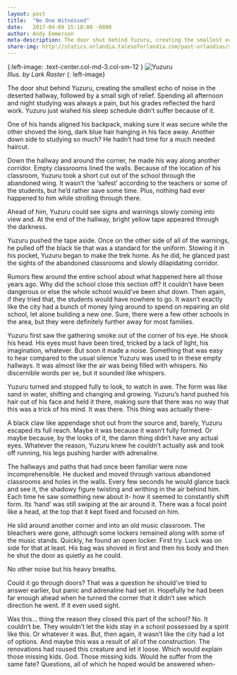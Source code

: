 ```yaml
---
layout: post
title:  "No One Witnessed"
date:   2017-04-09 15:18:00 -0800
author: Andy Emmerson
meta-description: The door shut behind Yuzuru, creating the smallest echo of noise in the deserted hallway, followed by a small sigh of relief. Spending all afternoon and night studying was always a pain...
share-img: http://statics.orlandia.talesoforlandia.com/past-orlandias/spirits/yuzuru.png
---
```


{:left-image: .text-center.col-md-3.col-sm-12 }
![Yuzuru][yuzuru]<br>
*Illus. by Lark Raster*
{: left-image}

The door shut behind Yuzuru, creating the smallest echo of noise in the deserted hallway, followed by a small sigh of relief. Spending all afternoon and night studying was always a pain, but his grades reflected the hard work. Yuzuru just wished his sleep schedule didn’t suffer because of it.

One of his hands aligned his backpack, making sure it was secure while the other shoved the long, dark blue hair hanging in his face away. Another down side to studying so much? He hadn’t had time for a much needed haircut.

Down the hallway and around the corner, he made his way along another corridor. Empty classrooms lined the walls. Because of the location of his classroom, Yuzuru took a short cut out of the school through the abandoned wing. It wasn’t the ‘safest’ according to the teachers or some of the students, but he’d rather save some time. Plus, nothing had ever happened to him while strolling through there.

Ahead of him, Yuzuru could see signs and warnings slowly coming into view and. At the end of the hallway, bright yellow tape appeared through the darkness.

Yuzuru pushed the tape aside. Once on the other side of all of the warnings, he pulled off the black tie that was a standard for the uniform. Stowing it in his pocket, Yuzuru began to make the trek home. As he did, he glanced past the sights of the abandoned classrooms and slowly dilapidating corridor.

Rumors flew around the entire school about what happened here all those years ago. Why did the school close this section off? It couldn’t have been dangerous or else the whole school would’ve been shut down. Then again, if they tried that, the students would have nowhere to go. It wasn’t exactly like the city had a bunch of money lying around to spend on repairing an old school, let alone building a new one. Sure, there were a few other schools in the area, but they were definitely further away for most families.

Yuzuru first saw the gathering smoke out of the corner of his eye. He shook his head. His eyes must have been tired, tricked by a lack of light, his imagination, whatever. But soon it made a noise. Something that was easy to hear compared to the usual silence Yuzuru was used to in these empty hallways. It was almost like the air was being filled with whispers. No discernible words per se, but it sounded like whispers.

Yuzuru turned and stopped fully to look, to watch in awe. The form was like sand in water, shifting and changing and growing. Yuzuru’s hand pushed his hair out of his face and held it there, making sure that there was no way that this was a trick of his mind. It was there. This thing was actually there-

A black claw like appendage shot out from the source and, barely, Yuzuru escaped its full reach. Maybe it was because it wasn’t fully formed. Or maybe because, by the looks of it, the damn thing didn’t have any actual eyes. Whatever the reason, Yuzuru knew he couldn’t actually ask and took off running, his legs pushing harder with adrenaline.

The hallways and paths that had once been familiar were now incomprehensible. He ducked and moved through various abandoned classrooms and holes in the walls. Every few seconds he would glance back and see it, the shadowy figure twisting and writhing in the air behind him. Each time he saw something new about it- how it seemed to constantly shift form. Its ‘hand’ was still swiping at the air around it. There was a focal point like a head, at the top that it kept fixed and focused on him.

He slid around another corner and into an old music classroom. The bleachers were gone, although some lockers remained along with some of the music stands. Quickly, he found an open locker. First try. Luck was on side for that at least. His bag was shoved in first and then his body and then he shut the door as quietly as he could.

No other noise but his heavy breaths.

Could it go through doors? That was a question he should’ve tried to answer earlier, but panic and adrenaline had set in. Hopefully he had been far enough ahead when he turned the corner that it didn’t see which direction he went. If it even used sight.

Was this… thing the reason they closed this part of the school? No. It couldn’t be. They wouldn’t let the kids stay in a school possessed by a spirit like this. Or whatever it was. But, then again, it wasn’t like the city had a lot of options. And maybe this was a result of all of the construction. The renovations had roused this creature and let it loose. Which would explain those missing kids. God. Those missing kids. Would he suffer from the same fate? Questions, all of which he hoped would be answered when-

[yuzuru]: http://statics.orlandia.talesoforlandia.com/past-orlandias/spirits/yuzuru.png